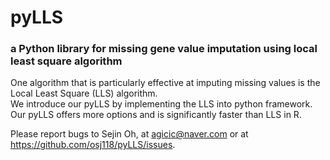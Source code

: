 # pyLLS
### a Python library for missing gene value imputation using local least square algorithm

One algorithm that is particularly effective at imputing missing values is the Local Least Square (LLS) algorithm.<br>
We introduce our pyLLS by implementing the LLS into python framework.<br>
Our pyLLS offers more options and is significantly faster than LLS in R.

Please report bugs to Sejin Oh, at <agicic@naver.com> or at <https://github.com/osj118/pyLLS/issues>.